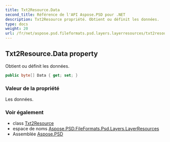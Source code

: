 ```yaml
---
title: Txt2Resource.Data
second_title: Référence de l'API Aspose.PSD pour .NET
description: Txt2Resource propriété. Obtient ou définit les données.
type: docs
weight: 20
url: /fr/net/aspose.psd.fileformats.psd.layers.layerresources/txt2resource/data/
---
```

## Txt2Resource.Data property

Obtient ou définit les données.

```csharp
public byte[] Data { get; set; }
```

### Valeur de la propriété

Les données.

### Voir également

* class [Txt2Resource](../)
* espace de noms [Aspose.PSD.FileFormats.Psd.Layers.LayerResources](../../txt2resource/)
* Assemblée [Aspose.PSD](../../../)


